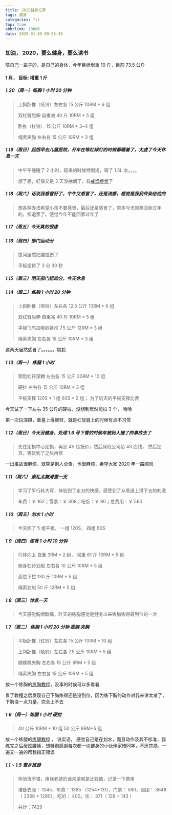 ```yaml
---
title: 2020健身记录
tags: 健身
categories: fit
top: true
abbrlink: 10086
date: 2020-01-09 09:58:39
---
```


### 加油， 2020，要么健身，要么读书

陪自己一辈子的，是自己的身体，今年目标增重 10 斤，目前 73.5 公斤

<!-- more -->

#### 1 月， 目标: 增重 1 斤

##### 1.20（周一）练胸 1 小时 20 分钟

> 上斜卧推（哑铃）左右各 15 公斤 10RM \* 6 组
>
> 双杠臂屈伸 自重减 40 斤 10RM \* 5 组
>
> 卧推（杠铃） 15 公斤 10RM \* 3~4 组
>
> 绳索夹胸 左右各 15 公斤 10RM \* 3 组

##### 1.19（周日）起很早去儿童医院，开车在等红绿灯的时候都睡着了，太虚了今天休息一天

> 中午午睡睡了 2 小时，起来的时候特别渴，喝了 1.5L 水。。。。
>
> 想了想，好像又是 3 天没抽烟了，有[戒烟症状](https://zhuanlan.zhihu.com/p/39408838)了

##### 1.18（周六）话说我感冒好了，牛牛又感冒了，还是流感，感觉是我我传染给他的

> 想各种办法希望小孩不要感冒，最后还是感冒了，原本今天的票回家过年的，都退票了。感觉今年不能回家过年了

##### 1.17（周五）今天真的很虚

##### 1.16（周四）部门运动分

> 拔河居然把腰拉伤了
>
> 平板坚持了 3 分 30 秒

##### 1.15（周三）明天部门运动分，今天休息

##### 1.14（周二）练胸 1 小时 20 分钟

> 上斜卧推（哑铃）左右各 12.5 公斤 10RM \* 6 组
>
> 双杠臂屈伸 自重减 40 斤 10RM \* 5 组
>
> 平板飞鸟加哑铃卧推 7.5 公斤 12RM \* 3 组
>
> 绳索夹胸 左右各 15 公斤 10RM \* 3 组

这两天居然感冒了。。。。。。尴尬

##### 1.13（周一） 练腿 1 小时

> 颈后杠铃深蹲 左右各 15 公斤 20RM \* 10 组
>
> 硬拉 左右各 15 公斤 10RM \* 3 组
>
> 平板支撑 120S \* 1 组 60S \* 2 组； 为了后天的平板支撑比赛

今天试了一下左右 35 公斤的硬拉，没想到居然能拉 3 个， 哈哈

第一次玩深蹲，重量上得很轻，就是杠放肩上的时候有点不习惯

##### 1.12（周日）今天没健身，处理 1.6 号下雪的时候车被别人撞了的事故去了

> 先在定损中心定损，再到 4S 店报价，然后保险公司给 4S 店钱， 然后定货，等货到了之后再修

一出事故很麻烦，就算是别人全责，也很麻烦，希望大家 2020 年一路顺风

##### 1.11（周六） [崇礼太舞滑雪一天](/thaiwooski/)

> 学习了平行转大弯，体验到了走刃的快感，感受到了从黑道上滑下去的刺激
>
> 车费：￥ 162；雪票：￥ 308；吃饭：￥ 90；总费用：￥ 560

##### 1.10（周五）划水 1 小时

> 今天练了 5 组平板， 一组 120S， 四组 60S

##### 1.9（周四）练背 1 小时 10 分钟

> 引体向上 自重 3RM \* 2 组， 减重 61 斤 10RM \* 5 组
>
> 俯身杠铃划船 左右各 10 公斤 10RM \* 5 组
>
> 高位下拉 130 斤 10RM \* 5 组
>
> 绳索划船 50 斤 12RM \* 5 组

##### 1.8（周三）休息一天

> 今天感觉胸很酸痛，昨天的练胸感觉是健身以来练胸练得最到位的一次

##### 1.7（周二） 练胸 1 小时 20 分钟 推胸 夹胸

> 平板卧推（杠铃）左右各 15 公斤 10RM \* 10 组
>
> 上斜卧推（哑铃）左右各 7.5 公斤 10RM \* 5 组
>
> 蝴蝶机夹胸 左右各 15 公斤 8RM \* 5 组
>
> 绳索夹胸 左右各 15 公斤 10RM \* 5 组

放一个练胸的[练胸教程](https://zhuanlan.zhihu.com/p/38583580)，没事的时候可以多看看

看了教程之后发现自己下胸练得还是没到位，因为练下胸的动作对我来讲太难了，下胸没一点力量，完全上不去

##### 1.6（周一）练腿 1 小时 硬拉

> 40 公斤 10RM \* 10 组 50 公斤 8RM\*5 组

放一个练腿的[练腿教程](https://www.zhihu.com/question/54873522) ， 说实话， 感觉自己是在划水，而且动作及其不标准，我练完之后居然腰痛，想特别感谢每次都一块健身的小伙伴家琦同学，不厌其烦，一遍又一遍的帮我指正错误

##### 1.1 ~ 1.5 雪乡旅游

> 体验很不错，用我老婆的话来讲就是比较值，记录一下费用
>
> 准备衣服： 1045，车费： 1385 （1254+131），门票： 580，跟团： 3648（ 2368 + 1280），吃的： 400，住： 371（ 128 + 143 ）
>
> 共计：7429
